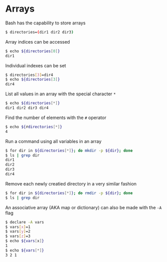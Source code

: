 # Arrays

Bash has the capability to store arrays

```bash
$ directories=(dir1 dir2 dir3)
```

Array indices can be accessed

```bash
$ echo ${directories[0]}
dir1
```

Individual indexes can be set

```bash
$ directories[3]=dir4
$ echo ${directories[3]}
dir4
```

List all values in an array with the special character `*`

```bash
$ echo ${directories[*]}
dir1 dir2 dir3 dir4
```

Find the number of elements with the `#` operator

```bash
$ echo ${#directories[*]}
4
```


Run a command using all variables in an array

```bash
$ for dir in ${directories[*]}; do mkdir -p ${dir}; done
$ ls | grep dir
dir1
dir2
dir3
dir4
```

Remove each newly creatied directory in a very similar fashion


```bash
$ for dir in ${directories[*]}; do rmdir -p ${dir}; done
$ ls | grep dir
```


An associative array (AKA map or dictionary) can also be made with the `-A` flag

```bash
$ declare -A vars
$ vars[x]=1
$ vars[y]=2
$ vars[z]=3
$ echo ${vars[x]}
1
$ echo ${vars[*]}
3 2 1
